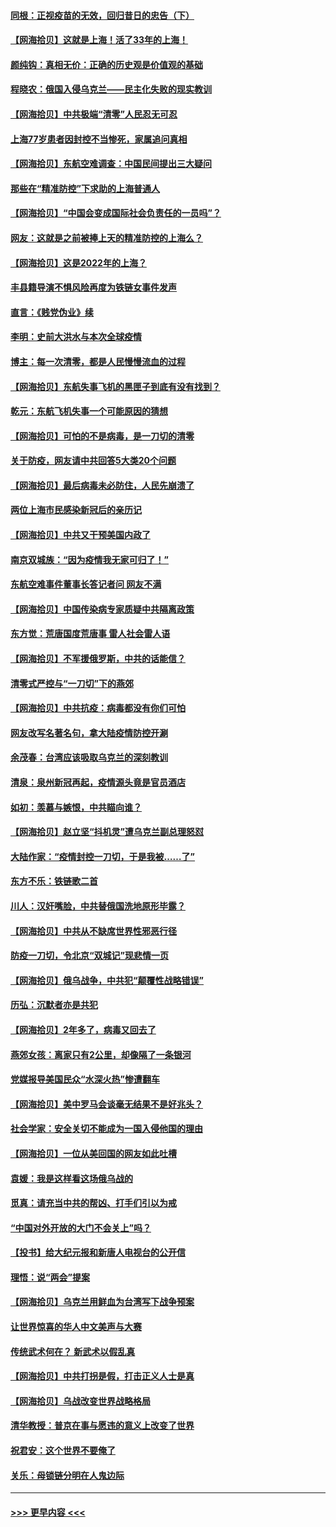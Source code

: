 #### [同根：正视疫苗的无效，回归昔日的忠告（下）](../pages/nsc993/n13688756.md?t=04031252) 
#### [【网海拾贝】这就是上海！活了33年的上海！](../pages/nsc993/n13688654.md?t=04031252) 
#### [颜纯钩：真相无价：正确的历史观是价值观的基础](../pages/nsc993/n13688555.md?t=04031252) 
#### [程晓农：俄国入侵乌克兰——民主化失败的现实教训](../pages/nsc993/n13686006.md?t=04031252) 
#### [【网海拾贝】中共极端“清零”人民忍无可忍](../pages/nsc993/n13685914.md?t=04031252) 
#### [上海77岁患者因封控不当惨死，家属追问真相](../pages/nsc993/n13685891.md?t=04031252) 
#### [【网海拾贝】东航空难调查：中国民间提出三大疑问](../pages/nsc993/n13683137.md?t=04031252) 
#### [那些在“精准防控”下求助的上海普通人](../pages/nsc993/n13683088.md?t=04031252) 
#### [【网海拾贝】“中国会变成国际社会负责任的一员吗”？](../pages/nsc993/n13680707.md?t=04031252) 
#### [网友：这就是之前被捧上天的精准防控的上海么？](../pages/nsc993/n13680287.md?t=04031252) 
#### [【网海拾贝】这是2022年的上海？](../pages/nsc993/n13678253.md?t=04031252) 
#### [丰县籍导演不惧风险再度为铁链女事件发声](../pages/nsc993/n13678215.md?t=04031252) 
#### [直言：《贱党伪业》续](../pages/nsc993/n13678056.md?t=04031252) 
#### [李明：史前大洪水与本次全球疫情](../pages/nsc993/n13677332.md?t=04031252) 
#### [博主：每一次清零，都是人民慢慢流血的过程](../pages/nsc993/n13676078.md?t=04031252) 
#### [【网海拾贝】东航失事飞机的黑匣子到底有没有找到？](../pages/nsc993/n13676034.md?t=04031252) 
#### [乾元：东航飞机失事一个可能原因的猜想](../pages/nsc993/n13675834.md?t=04031252) 
#### [【网海拾贝】可怕的不是病毒，是一刀切的清零](../pages/nsc993/n13674403.md?t=04031252) 
#### [关于防疫，网友请中共回答5大类20个问题](../pages/nsc993/n13674318.md?t=04031252) 
#### [【网海拾贝】最后病毒未必防住，人民先崩溃了](../pages/nsc993/n13672307.md?t=04031252) 
#### [两位上海市民感染新冠后的亲历记](../pages/nsc993/n13672217.md?t=04031252) 
#### [【网海拾贝】中共又干预美国内政了](../pages/nsc993/n13669564.md?t=04031252) 
#### [南京双城族：“因为疫情我无家可归了！”](../pages/nsc993/n13669511.md?t=04031252) 
#### [东航空难事件董事长答记者问 网友不满](../pages/nsc993/n13669436.md?t=04031252) 
#### [【网海拾贝】中国传染病专家质疑中共隔离政策](../pages/nsc993/n13667190.md?t=04031252) 
#### [东方觉：荒唐国度荒唐事 雷人社会雷人语](../pages/nsc993/n13666926.md?t=04031252) 
#### [【网海拾贝】不军援俄罗斯，中共的话能信？](../pages/nsc993/n13664594.md?t=04031252) 
#### [清零式严控与“一刀切”下的燕郊](../pages/nsc993/n13664450.md?t=04031252) 
#### [【网海拾贝】中共抗疫：病毒都没有你们可怕](../pages/nsc993/n13662063.md?t=04031252) 
#### [网友改写名著名句，拿大陆疫情防控开涮](../pages/nsc993/n13661999.md?t=04031252) 
#### [余茂春：台湾应该吸取乌克兰的深刻教训](../pages/nsc993/n13661829.md?t=04031252) 
#### [清泉：泉州新冠再起，疫情源头竟是官员酒店](../pages/nsc993/n13660898.md?t=04031252) 
#### [如初：羡慕与嫉恨，中共瞄向谁？](../pages/nsc993/n13660773.md?t=04031252) 
#### [【网海拾贝】赵立坚“抖机灵”遭乌克兰副总理怒怼](../pages/nsc993/n13659660.md?t=04031252) 
#### [大陆作家：“疫情封控一刀切，于是我被……了”](../pages/nsc993/n13659323.md?t=04031252) 
#### [东方不乐：铁链歌二首](../pages/nsc993/n13659123.md?t=04031252) 
#### [川人：汉奸嘴脸，中共替俄国洗地原形毕露？](../pages/nsc993/n13657995.md?t=04031252) 
#### [【网海拾贝】中共从不缺席世界性邪恶行径](../pages/nsc993/n13657799.md?t=04031252) 
#### [防疫一刀切，令北京“双城记”现悲情一页](../pages/nsc993/n13657746.md?t=04031252) 
#### [【网海拾贝】俄乌战争，中共犯“颠覆性战略错误”](../pages/nsc993/n13655760.md?t=04031252) 
#### [历弘：沉默者亦是共犯](../pages/nsc993/n13652799.md?t=04031252) 
#### [【网海拾贝】2年多了，病毒又回去了](../pages/nsc993/n13652629.md?t=04031252) 
#### [燕郊女孩：离家只有2公里，却像隔了一条银河](../pages/nsc993/n13652450.md?t=04031252) 
#### [党媒报导美国民众“水深火热”惨遭翻车](../pages/nsc993/n13649966.md?t=04031252) 
#### [【网海拾贝】美中罗马会谈毫无结果不是好兆头？](../pages/nsc993/n13649860.md?t=04031252) 
#### [社会学家：安全关切不能成为一国入侵他国的理由](../pages/nsc993/n13649744.md?t=04031252) 
#### [【网海拾贝】一位从美回国的网友如此吐槽](../pages/nsc993/n13647381.md?t=04031252) 
#### [袁媛：我是这样看这场俄乌战的](../pages/nsc993/n13644892.md?t=04031252) 
#### [觅真：请充当中共的帮凶、打手们引以为戒](../pages/nsc993/n13644228.md?t=04031252) 
#### [“中国对外开放的大门不会关上”吗？](../pages/nsc993/n13644191.md?t=04031252) 
#### [【投书】给大纪元报和新唐人电视台的公开信](../pages/nsc993/n13644124.md?t=04031252) 
#### [理悟：说“两会”提案](../pages/nsc993/n13643927.md?t=04031252) 
#### [【网海拾贝】乌克兰用鲜血为台湾写下战争预案](../pages/nsc993/n13643578.md?t=04031252) 
#### [让世界惊喜的华人中文美声与大赛](../pages/nsc993/n13641647.md?t=04031252) 
#### [传统武术何在？ 新武术以假乱真](../pages/nsc993/n13641615.md?t=04031252) 
#### [【网海拾贝】中共打拐是假，打击正义人士是真](../pages/nsc993/n13641238.md?t=04031252) 
#### [【网海拾贝】乌战改变世界战略格局](../pages/nsc993/n13639171.md?t=04031252) 
#### [清华教授：普京在事与愿违的意义上改变了世界](../pages/nsc993/n13639019.md?t=04031252) 
#### [祝君安：这个世界不要俺了](../pages/nsc993/n13638903.md?t=04031252) 
#### [关乐：母锁链分明在人鬼边际](../pages/nsc993/n13637601.md?t=04031252) 

----
#### [ >>> 更早内容 <<< ](../indexes/nsc993-earlier.md)
